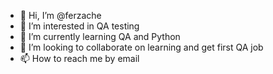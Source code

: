 - 👋 Hi, I’m @ferzache
- 👀 I’m interested in QA testing
- 🌱 I’m currently learning QA and Python
- 💞️ I’m looking to collaborate on learning and get first QA job
- 📫 How to reach me by email

<!---
ferzache/ferzache is a ✨ special ✨ repository because its `README.md` (this file) appears on your GitHub profile.
You can click the Preview link to take a look at your changes.
--->
